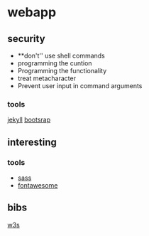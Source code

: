 # webapp

## security
* **don't'' use shell commands
* programming the cuntion
* Programming the functionality
* treat metacharacter
* Prevent user input in command arguments

### tools
[jekyll](https://jekyllrb.com/)
[bootsrap](https://getbootstrap.com/)

## interesting

### tools
* [sass](https://sass-lang.com/)
* [fontawesome](https://fontawesome.com/?from=io)

## bibs
[w3s](https://www.w3schools.com/)
